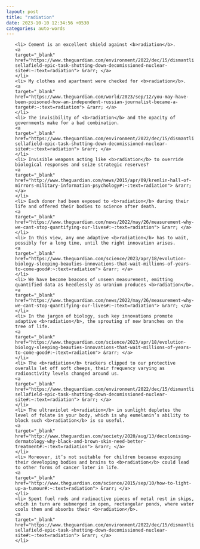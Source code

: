 ```yaml
---
layout: post
title: "radiation"
date: 2023-10-10 12:34:56 +0530
categories: auto-words
---
```

<ol>

    <li> Cement is an excellent shield against <b>radiation</b>.
    <a 
    target="_blank" 
    href="https://www.theguardian.com/environment/2022/dec/15/dismantling-sellafield-epic-task-shutting-down-decomissioned-nuclear-site#:~:text=radiation"> &rarr; </a>
    </li>
    <li> My clothes and apartment were checked for <b>radiation</b>.
    <a 
    target="_blank" 
    href="https://www.theguardian.com/world/2023/sep/12/you-may-have-been-poisoned-how-an-independent-russian-journalist-became-a-target#:~:text=radiation"> &rarr; </a>
    </li>
    <li> The invisibility of <b>radiation</b> and the opacity of governments make for a bad combination.
    <a 
    target="_blank" 
    href="https://www.theguardian.com/environment/2022/dec/15/dismantling-sellafield-epic-task-shutting-down-decomissioned-nuclear-site#:~:text=radiation"> &rarr; </a>
    </li>
    <li> Invisible weapons acting like <b>radiation</b> to override biological responses and seize strategic reserves?
    <a 
    target="_blank" 
    href="http://www.theguardian.com/news/2015/apr/09/kremlin-hall-of-mirrors-military-information-psychology#:~:text=radiation"> &rarr; </a>
    </li>
    <li> Each donor had been exposed to <b>radiation</b> during their life and offered their bodies to science after death.
    <a 
    target="_blank" 
    href="https://www.theguardian.com/news/2022/may/26/measurement-why-we-cant-stop-quantifying-our-lives#:~:text=radiation"> &rarr; </a>
    </li>
    <li> In this view, any one adaptive <b>radiation</b> has to wait, possibly for a long time, until the right innovation arises.
    <a 
    target="_blank" 
    href="https://www.theguardian.com/science/2023/apr/18/evolution-biology-sleeping-beauties-innovations-that-wait-millions-of-years-to-come-good#:~:text=radiation"> &rarr; </a>
    </li>
    <li> We have become beacons of unseen measurement, emitting quantified data as heedlessly as uranium produces <b>radiation</b>.
    <a 
    target="_blank" 
    href="https://www.theguardian.com/news/2022/may/26/measurement-why-we-cant-stop-quantifying-our-lives#:~:text=radiation"> &rarr; </a>
    </li>
    <li> In the jargon of biology, such key innovations promote adaptive <b>radiation</b>, the sprouting of new branches on the tree of life.
    <a 
    target="_blank" 
    href="https://www.theguardian.com/science/2023/apr/18/evolution-biology-sleeping-beauties-innovations-that-wait-millions-of-years-to-come-good#:~:text=radiation"> &rarr; </a>
    </li>
    <li> The <b>radiation</b> trackers clipped to our protective overalls let off soft cheeps, their frequency varying as radioactivity levels changed around us.
    <a 
    target="_blank" 
    href="https://www.theguardian.com/environment/2022/dec/15/dismantling-sellafield-epic-task-shutting-down-decomissioned-nuclear-site#:~:text=radiation"> &rarr; </a>
    </li>
    <li> The ultraviolet <b>radiation</b> in sunlight depletes the level of folate in your body, which is why eumelanin’s ability to block such <b>radiation</b> is so useful.
    <a 
    target="_blank" 
    href="http://www.theguardian.com/society/2020/aug/13/decolonising-dermatology-why-black-and-brown-skin-need-better-treatment#:~:text=radiation"> &rarr; </a>
    </li>
    <li> Moreover, it’s not suitable for children because exposing their developing bodies and brains to <b>radiation</b> could lead to other forms of cancer later in life.
    <a 
    target="_blank" 
    href="http://www.theguardian.com/science/2015/sep/10/how-to-light-up-a-tumour#:~:text=radiation"> &rarr; </a>
    </li>
    <li> Spent fuel rods and radioactive pieces of metal rest in skips, which in turn are submerged in open, rectangular ponds, where water cools them and absorbs their <b>radiation</b>.
    <a 
    target="_blank" 
    href="https://www.theguardian.com/environment/2022/dec/15/dismantling-sellafield-epic-task-shutting-down-decomissioned-nuclear-site#:~:text=radiation"> &rarr; </a>
    </li>